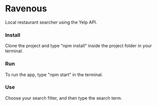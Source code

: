 # Ravenous

Local restaurant searcher using the Yelp API.

### **Install**

Clone the project and type "npm install" inside the project folder in your terminal.

### **Run**

To run the app, type "npm start" in the terminal.

### **Use**

Choose your search filter, and then type the search term.
